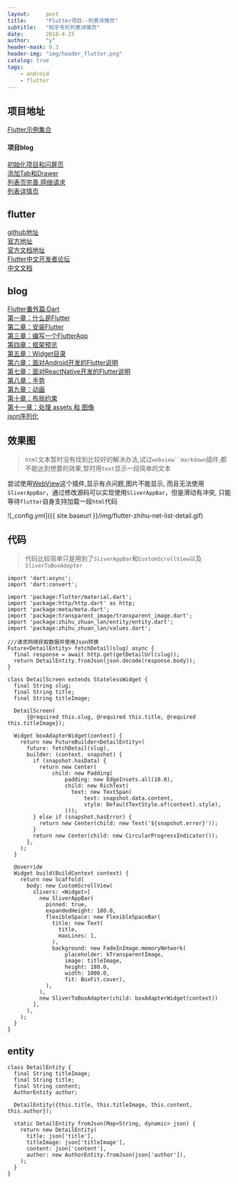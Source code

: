 ```yaml
---
layout:     post
title:      "Flutter项目--列表详情页"
subtitle:   "知乎专栏列表详情页"
date:       2018-4-25
author:     "y"
header-mask: 0.3
header-img: "img/header_flutter.png"
catalog: true
tags:
    - android
    - flutter
---
```


## 项目地址

[Flutter示例集合](https://github.com/7449/flutter_example)

#### 项目blog

[初始化项目和闪屏页](https://7449.github.io/2018/04/23/Android_Flutter_splash/)<br>
[添加Tab和Drawer](https://7449.github.io/2018/04/24/Android_Flutter_drawer/)<br>
[列表页完善,网络请求](https://7449.github.io/2018/04/24/Android_Flutter_net_list/)<br>
[列表详情页](https://7449.github.io/2018/04/25/Android_Flutter_net_list_detail/)<br>

## flutter

[github地址](https://github.com/flutter/flutter)<br>
[官方地址](https://flutter.io/)<br>
[官方文档地址](https://flutter.io/docs/)<br>
[Flutter中文开发者论坛](http://flutter-dev.com/)<br>
[中文文档](http://doc.flutter-dev.cn/)<br>

## blog

[Flutter番外篇:Dart](https://7449.github.io/2018/03/18/Android_Flutter_dart/)<br>
[第一章：什么是Flutter](https://7449.github.io/2018/03/19/Android_Flutter_1/)<br>
[第二章：安装Flutter](https://7449.github.io/2018/03/19/Android_Flutter_2/)<br>
[第三章：编写一个FlutterApp](https://7449.github.io/2018/03/26/Android_Flutter_3/)<br>
[第四章：框架预览](https://7449.github.io/2018/03/26/Android_Flutter_4/)<br>
[第五章：Widget目录](https://7449.github.io/2018/04/12/Android_Flutter_5/)<br>
[第六章：面对Android开发的Flutter说明](https://7449.github.io/2018/04/16/Android_Flutter_6/)<br>
[第七章：面对ReactNative开发的Flutter说明](https://7449.github.io/2018/04/17/Android_Flutter_7/)<br>
[第八章：手势](https://7449.github.io/2018/04/20/Android_Flutter_8/)<br>
[第九章：动画](https://7449.github.io/2018/04/20/Android_Flutter_9/)<br>
[第十章：布局约束](https://7449.github.io/2018/04/21/Android_Flutter_10/)<br>
[第十一章：处理 assets 和 图像](https://7449.github.io/2018/04/22/Android_Flutter_11/)<br>
[json序列化](https://7449.github.io/2018/05/02/Android_Flutter_json_serializable/)

## 效果图

> `html`文本暂时没有找到比较好的解决办法,试过`webview``markdown`插件,都不能达到想要的效果,暂时用`text`显示一段简单的文本


尝试使用[WebView](https://github.com/dart-flitter/flutter_webview_plugin)这个插件,显示有点问题,图片不能显示,
而且无法使用`SliverAppBar`，通过修改源码可以实现使用`SliverAppBar`，但是滑动有冲突,
只能等待`flutter`自身支持加载一段`html`代码

![_config.yml]({{ site.baseurl }}/img/flutter-zhihu-net-list-detail.gif)

## 代码

>代码比较简单只是用到了`SliverAppBar`和`CustomScrollView`以及`SliverToBoxAdapter`

    import 'dart:async';
    import 'dart:convert';
    
    import 'package:flutter/material.dart';
    import 'package:http/http.dart' as http;
    import 'package:meta/meta.dart';
    import 'package:transparent_image/transparent_image.dart';
    import 'package:zhihu_zhuan_lan/entity/entity.dart';
    import 'package:zhihu_zhuan_lan/values.dart';
    
    ///请求网络获取数据并使用Json转换
    Future<DetailEntity> fetchDetail(slug) async {
      final response = await http.get(getDetailUrl(slug));
      return DetailEntity.fromJson(json.decode(response.body));
    }
    
    class DetailScreen extends StatelessWidget {
      final String slug;
      final String title;
      final String titleImage;
    
      DetailScreen(
          {@required this.slug, @required this.title, @required this.titleImage});
    
      Widget boxAdapterWidget(context) {
        return new FutureBuilder<DetailEntity>(
          future: fetchDetail(slug),
          builder: (context, snapshot) {
            if (snapshot.hasData) {
              return new Center(
                  child: new Padding(
                      padding: new EdgeInsets.all(10.0),
                      child: new RichText(
                        text: new TextSpan(
                            text: snapshot.data.content,
                            style: DefaultTextStyle.of(context).style),
                      )));
            } else if (snapshot.hasError) {
              return new Center(child: new Text('${snapshot.error}'));
            }
            return new Center(child: new CircularProgressIndicator());
          },
        );
      }
    
      @override
      Widget build(BuildContext context) {
        return new Scaffold(
          body: new CustomScrollView(
            slivers: <Widget>[
              new SliverAppBar(
                pinned: true,
                expandedHeight: 180.0,
                flexibleSpace: new FlexibleSpaceBar(
                  title: new Text(
                    title,
                    maxLines: 1,
                  ),
                  background: new FadeInImage.memoryNetwork(
                      placeholder: kTransparentImage,
                      image: titleImage,
                      height: 180.0,
                      width: 1000.0,
                      fit: BoxFit.cover),
                ),
              ),
              new SliverToBoxAdapter(child: boxAdapterWidget(context))
            ],
          ),
        );
      }
    }


## entity

    class DetailEntity {
      final String titleImage;
      final String title;
      final String content;
      AuthorEntity author;
    
      DetailEntity({this.title, this.titleImage, this.content, this.author});
    
      static DetailEntity fromJson(Map<String, dynamic> json) {
        return new DetailEntity(
          title: json['title'],
          titleImage: json['titleImage'],
          content: json['content'],
          author: new AuthorEntity.fromJson(json['author']),
        );
      }
    }
